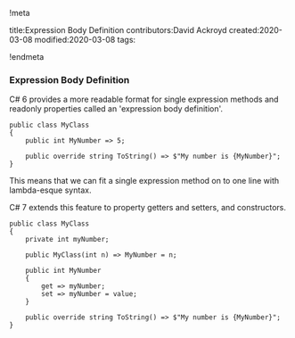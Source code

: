 !meta

title:Expression Body Definition
contributors:David Ackroyd
created:2020-03-08
modified:2020-03-08
tags:

!endmeta


### Expression Body Definition

C# 6 provides a more readable format for single expression methods and readonly properties called an 'expression body definition'.

	public class MyClass
	{
		public int MyNumber => 5;

		public override string ToString() => $"My number is {MyNumber}";
	}

This means that we can fit a single expression method on to one line with lambda-esque syntax.

C# 7 extends this feature to property getters and setters, and constructors.

	public class MyClass
	{
		private int myNumber;

		public MyClass(int n) => MyNumber = n;

		public int MyNumber
		{
			get => myNumber;
			set => myNumber = value;
		}

		public override string ToString() => $"My number is {MyNumber}";
	}

